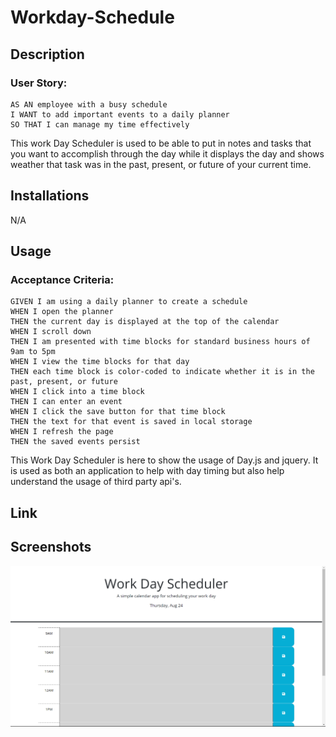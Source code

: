 # Workday-Schedule

## Description

### User Story: 
```
AS AN employee with a busy schedule
I WANT to add important events to a daily planner
SO THAT I can manage my time effectively
```
This work Day Scheduler is used to be able to put in notes and tasks that you want to accomplish through the day while it displays the day and shows weather that task was in the past, present, or future of your current time.

## Installations
N/A

## Usage

### Acceptance Criteria:
```
GIVEN I am using a daily planner to create a schedule
WHEN I open the planner
THEN the current day is displayed at the top of the calendar
WHEN I scroll down
THEN I am presented with time blocks for standard business hours of 9am to 5pm
WHEN I view the time blocks for that day
THEN each time block is color-coded to indicate whether it is in the past, present, or future
WHEN I click into a time block
THEN I can enter an event
WHEN I click the save button for that time block
THEN the text for that event is saved in local storage
WHEN I refresh the page
THEN the saved events persist
```
This Work Day Scheduler is here to show the usage of Day.js and jquery. It is used as both an application to help with day timing but also help understand the usage of third party api's.

## Link

## Screenshots
![images](./Screenshot/WorkdayScheduler.png)